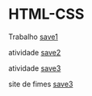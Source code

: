 # HTML-CSS
 Trabalho
 <a href="https://paulo1707.github.io/HTML-CSS/2trabalho">save1</a>

atividade
 <a href="https://paulo1707.github.io/HTML-CSS/exe001">save2</a>

atividade
 <a href="https://paulo1707.github.io/HTML-CSS/exe019">save3</a>

 site de fimes
 <a href="https://paulo1707.github.io/HTML-CSS/exe de tabelas">save3</a>

 